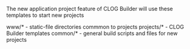 The new application project feature of CLOG Builder will use these
templates to start new projects

www/*         - static-file directories commmon to projects
projects/*    - CLOG Builder templates
common/*      - general build scripts and files for new projects